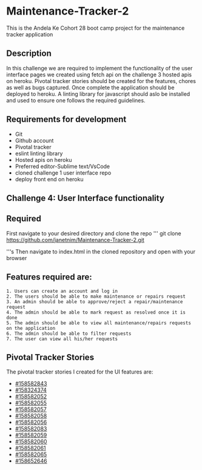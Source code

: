 # Maintenance-Tracker-2
This is the Andela Ke Cohort 28 boot camp project for the maintenance tracker application


## Description

In this challenge we are required to implement the functionality of the user interface pages we created using fetch api on the challenge 3 hosted apis on heroku. Pivotal tracker stories should be created for the features, chores as well as bugs captured. Once complete the application should be deployed to heroku. A linting library for javascript should aslo be installed and used to ensure one follows the required guidelines.

## Requirements for development

- Git
- Github account
- Pivotal tracker
- eslint linting library
- Hosted apis on heroku
- Preferred editor-Sublime text/VsCode
- cloned challenge 1 user interface repo
- deploy front end on heroku

## Challenge 4: User Interface functionality

## Required

First navigate to your desired directory and clone the repo
'''
git clone https://github.com/janetnim/Maintenance-Tracker-2.git

'''s
Then navigate to index.html in the cloned repository and open with your browser

## Features required are:

    1. Users can create an account and log in
    2. The users should be able to make maintenance or repairs request
    3. An admin should be able to approve/reject a repair/maintenance request
    4. The admin should be able to mark request as resolved once it is done
    5. The admin should be able to view all maintenance/repairs requests on the application
    6. The admin should be able to filter requests
    7. The user can view all his/her requests


## Pivotal Tracker Stories

The pivotal tracker stories I created for the UI features are:

- [#158582843](https://www.pivotaltracker.com/n/projects/2173438)
- [#158324374](https://www.pivotaltracker.com/n/projects/2173438)
- [#158582052](https://www.pivotaltracker.com/n/projects/2173438)
- [#158582055](https://www.pivotaltracker.com/n/projects/2173438)
- [#158582057](https://www.pivotaltracker.com/n/projects/2173438)
- [#158582058](https://www.pivotaltracker.com/n/projects/2173438)
- [#158582056](https://www.pivotaltracker.com/n/projects/2173438)
- [#158582083](https://www.pivotaltracker.com/n/projects/2173438)
- [#158582059](https://www.pivotaltracker.com/n/projects/2173438)
- [#158582060](https://www.pivotaltracker.com/n/projects/2173438)
- [#158582061](https://www.pivotaltracker.com/n/projects/2173438)
- [#158582065](https://www.pivotaltracker.com/n/projects/2173438)
- [#158652646](https://www.pivotaltracker.com/n/projects/2173438)



